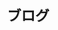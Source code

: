 ---
title: ブログ
body_classes: header-image fullwidth

content:
    items:
       '@taxonomy':
         category: [ja]
    order:
        by: date
        dir: desc
    limit: 25
    pagination: true

feed:
    description: ホームサンプル記述
    lang: ja-ja
    limit: 10
    lenght: 500

pagination: true
blog_image: false
---